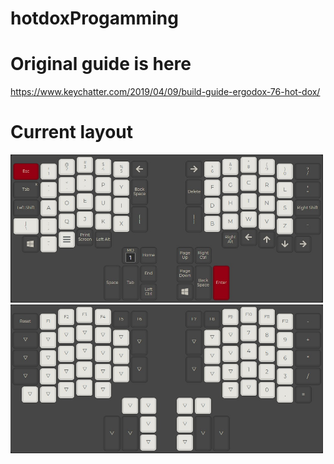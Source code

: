 # hotdoxProgamming

# Original guide is here

https://www.keychatter.com/2019/04/09/build-guide-ergodox-76-hot-dox/

# Current layout

<img src="/Layer0.jpg" alt="l" width="500"/>
<img src="/Layer1.jpg" alt="l" width="500"/>



